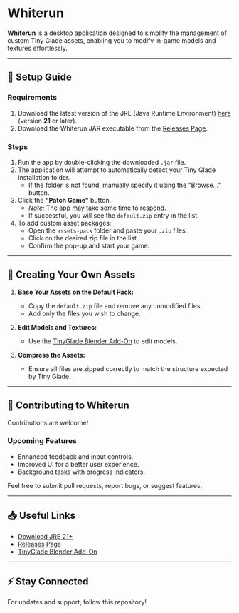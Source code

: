 # Whiterun

**Whiterun** is a desktop application designed to simplify the management of custom Tiny Glade assets, enabling you to
modify in-game models and textures effortlessly.

---

## 🔧 Setup Guide

### Requirements

1. Download the latest version of the JRE (Java Runtime Environment) [here](https://adoptium.net/) (version **21** or
   later).
2. Download the Whiterun JAR executable from
   the [Releases Page](https://github.com/Hbeau/TinyGlade-Blender-AddOn/releases).

### Steps

1. Run the app by double-clicking the downloaded `.jar` file.
2. The application will attempt to automatically detect your Tiny Glade installation folder.
    - If the folder is not found, manually specify it using the "Browse..." button.
3. Click the **"Patch Game"** button.
    - *Note:* The app may take some time to respond.
    - If successful, you will see the `default.zip` entry in the list.
4. To add custom asset packages:
    - Open the `assets-pack` folder and paste your `.zip` files.
    - Click on the desired zip file in the list.
    - Confirm the pop-up and start your game.

---

## 🎨 Creating Your Own Assets

1. **Base Your Assets on the Default Pack:**
    - Copy the `default.zip` file and remove any unmodified files.
    - Add only the files you wish to change.

2. **Edit Models and Textures:**
    - Use the [TinyGlade Blender Add-On](https://github.com/Hbeau/TinyGlade-Blender-AddOn) to edit models.

3. **Compress the Assets:**
    - Ensure all files are zipped correctly to match the structure expected by Tiny Glade.

---

## 🤝 Contributing to Whiterun

Contributions are welcome!

### Upcoming Features

- Enhanced feedback and input controls.
- Improved UI for a better user experience.
- Background tasks with progress indicators.

Feel free to submit pull requests, report bugs, or suggest features.

---

## 📥 Useful Links

- [Download JRE 21+](https://adoptium.net/)
- [Releases Page](https://github.com/Hbeau/TinyGlade-Blender-AddOn/releases)
- [TinyGlade Blender Add-On](https://github.com/Hbeau/TinyGlade-Blender-AddOn)

---

## ⚡ Stay Connected

For updates and support, follow this repository!  
